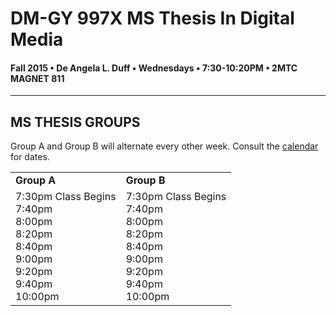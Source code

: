 # DM-GY 997X MS Thesis In Digital Media

#### Fall 2015 • De Angela L. Duff • Wednesdays • 7:30-10:20PM • 2MTC MAGNET 811 

---


## MS THESIS GROUPS

Group A and Group B will alternate every other week. Consult the <a href="dm997X_ms_thesis_calendar.md">calendar</a> for dates.
<table>
<tr>
    <td><strong>Group A</strong></td>
    <td><strong>Group B</strong></td>
</tr>
<tr>
    <td>
    7:30pm Class Begins<br>
    7:40pm <strong></strong><br>
    8:00pm <strong></strong><br>
    8:20pm <strong></strong><br>
    8:40pm <strong></strong><br>
    9:00pm <strong></strong><br>
    9:20pm <strong></strong><br>
    9:40pm <strong></strong><br>
    10:00pm <strong></strong><br>
    </td>
    <td>7:30pm Class Begins<br>
    7:40pm <strong></strong><br>
    8:00pm <strong></strong><br>
    8:20pm <strong></strong><br>
    8:40pm <strong></strong><br>
    9:00pm <strong></strong><br>
    9:20pm <strong></strong><br>
    9:40pm <strong></strong><br>
    10:00pm <strong></strong><br>
    </td>
</tr>
</table>









